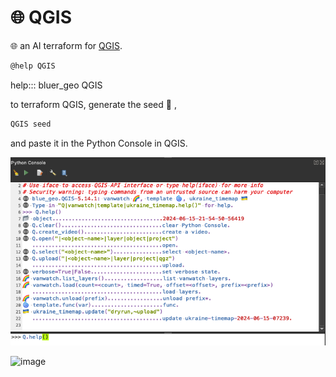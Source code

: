 # 🌐 QGIS

🌐 an AI terraform for [QGIS](https://www.qgis.org/).


```bash
@help QGIS
```
help::: bluer_geo QGIS

to terraform QGIS, generate the seed 🌱 ,

```bash
QGIS seed
```

and paste it in the Python Console in QGIS.

![image](https://github.com/kamangir/assets/blob/main/blue-geo/QGIS-python-console.png?raw=true)

![image](https://raw.githubusercontent.com/kamangir/assets/main/blue-geo/QGIS.png)